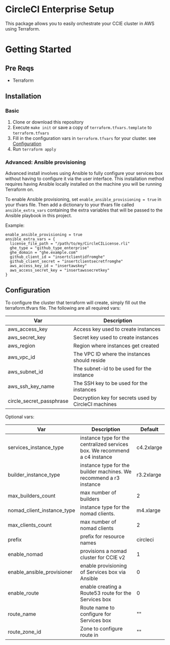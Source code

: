 # CircleCI Enterprise Setup

This package allows you to easily orchestrate your CCIE cluster in AWS using Terraform.

# Getting Started

## Pre Reqs

- Terraform

## Installation

### Basic

1. Clone or download this repository
1. Execute `make init` or save a copy of `terraform.tfvars.template` to `terraform.tfvars`
1. Fill in the configuration vars in `terraform.tfvars` for your cluster. see [Configuration](#configuration)
1. Run `terraform apply`

### Advanced: Ansible provisioning

Advanced install involves using Ansible to fully configure your services box without having to configure it via the user interface. This installation method requires having Ansible locally installed on the machine you will be running Terraform on.

To enable Ansible provisioning, set `enable_ansible_provisioning = true` in your tfvars file. Then add a dictionary to your tfvars file called `ansible_extra_vars` containing the extra variables that will be passed to the Ansible playbook in this project.

Example:

```
enable_ansible_provisioning = true
ansible_extra_vars = {
  license_file_path = "/path/to/my/CircleCILicense.rli"
  ghe_type = "github_type_enterprise"
  ghe_domain = "ghe.example.com"
  github_client_id = "insertclientidfromghe"
  github_client_secret = "insertclientsecretfromghe"
  aws_access_key_id = "insertawskey"
  aws_access_secret_key = "insertawssecretkey"
}
```

## Configuration

To configure the cluster that terraform will create, simply fill out the terraform.tfvars file. The following are all required vars:

  | Var      | Description |
  | -------- | ----------- |
  | aws_access_key | Access key used to create instances |
  | aws_secret_key | Secret key used to create instances |
  | aws_region | Region where instances get created |
  | aws_vpc_id | The VPC ID where the instances should reside |
  | aws_subnet_id | The subnet-id to be used for the instance |
  | aws_ssh_key_name |  The SSH key to be used for the instances|
  | circle_secret_passphrase | Decryption key for secrets used by CircleCI machines |

Optional vars:

  | Var      | Description | Default |
  | -------- | ----------- | ------- |
  | services_instance_type | instance type for the centralized services box.  We recommend a c4 instance | c4.2xlarge |
  | builder_instance_type | instance type for the builder machines.  We recommend a r3 instance | r3.2xlarge |
  | max_builders_count | max number of builders | 2 |
  | nomad_client_instance_type | instance type for the nomad clients. | m4.xlarge |
  | max_clients_count | max number of nomad clients | 2 |
  | prefix   | prefix for resource names | circleci |
  | enable_nomad | provisions a nomad cluster for CCIE v2 | 1 |
  | enable_ansible_provisioner | enable provisioning of Services box via Ansible | 0 |
  | enable_route | enable creating a Route53 route for the Services box | 0 |
  | route_name | Route name to configure for Services box | "" |
  | route_zone_id | Zone to configure route in | "" |
